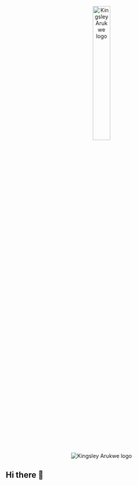 <p align="center">
<img src="https://github.com/user-attachments/assets/24911d03-2bb4-44e2-899c-50195d169eaa" alt="Kingsley Arukwe logo" width="30%" /></br>
<img src="https://github.com/user-attachments/assets/691b4cf9-bdc2-4cdf-9f4a-6df67c274b3c" alt="Kingsley Arukwe logo" width="auto%"/>
</p>

## Hi there 👋

<!--
![KINGS LOGO MAIN small](https://github.com/user-attachments/assets/24911d03-2bb4-44e2-899c-50195d169eaa)
![KINGS LOGO MAIN](https://github.com/user-attachments/assets/64b4af1e-3dac-4ba2-8ad3-8a6887393a8b)
![KINGS LOGO MAIN](https://github.com/user-attachments/assets/ff96a7b5-c7a3-4fce-a1bc-141787964673)
![Github strip](https://github.com/user-attachments/assets/691b4cf9-bdc2-4cdf-9f4a-6df67c274b3c)





**kingsleyarukwe/kingsleyarukwe** is a ✨ _special_ ✨ repository because its `README.md` (this file) appears on your GitHub profile.

Here are some ideas to get you started:

- 🔭 I’m currently working on ...
- 🌱 I’m currently learning ...
- 👯 I’m looking to collaborate on ...
- 🤔 I’m looking for help with ...
- 💬 Ask me about ...
- 📫 How to reach me: ...
- 😄 Pronouns: ...
- ⚡ Fun fact: ...
-->
